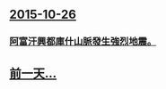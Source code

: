 ## [2015-10-26](/zh/news/2015/10/26/index.md)

### [阿富汗興都庫什山脈發生強烈地震。 ](/zh/news/2015/10/26/阿富汗興都庫什山脈發生強烈地震.md)
## [前一天...](/zh/news/2015/10/25/index.md)

